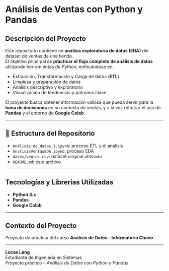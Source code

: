 # Análisis de Ventas con Python y Pandas

## Descripción del Proyecto
Este repositorio contiene un **análisis exploratorio de datos (EDA)** del dataset de ventas de una tienda.  
El objetivo principal es **practicar el flujo completo de análisis de datos** utilizando herramientas de Python, enfocándose en:

- Extracción, Transformación y Carga de datos (**ETL**)
- Limpieza y preparación de datos
- Análisis descriptivo y exploratorio
- Visualización de tendencias y patrones clave

El proyecto busca obtener información valiosa que pueda servir para la **toma de decisiones** en un contexto de ventas, y a la vez reforzar el uso de **Pandas** y el entorno de **Google Colab**.

---

## 📂 Estructura del Repositorio

- `Análisis_de_datos_1.ipynb`: proceso ETL y el análisis  
- `AnalisisVentasEDA.ipynb`: proceso EDA  
- `datos/ventas.csv`: dataset original utilizado  
- `README.md`: este archivo


---

## Tecnologías y Librerías Utilizadas
- **Python 3.x**
- **Pandas**
- **Google Colab**

---

## Contexto del Proyecto
Proyecto de práctica del curso **Análisis de Datos – Informatorio Chaco**.  

---
**Lucas Lang**  
Estudiante de Ingeniería en Sistemas  
Proyecto práctico – *Análisis de Datos con Python y Pandas*

